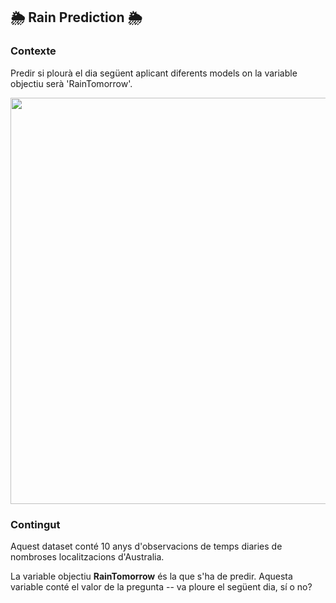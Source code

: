 ## 🌦 Rain Prediction 🌦

### Contexte

Predir si plourà el dia següent aplicant diferents models on la variable objectiu serà 'RainTomorrow'.

<img src="weather.gif" width="650"><br/>
</center>

### Contingut
Aquest dataset conté 10 anys d'observacions de temps diaries de nombroses localitzacions d'Australia.

La variable objectiu **RainTomorrow** és la que s'ha de predir. Aquesta variable conté el valor de la pregunta -- va ploure el següent dia, sí o no?
